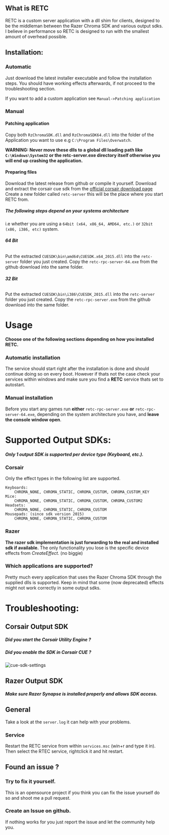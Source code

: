 ## What is RETC
RETC is a custom server application with a dll shim for clients, designed to be the middleman between the Razer Chroma SDK and various output sdks. 
I believe in performance so RETC is designed to run with the smallest amount of overhead possible.
## Installation:
### Automatic
Just download the latest installer executable and follow the installation steps. 
You should have working effects afterwards, if not proceed to the troubleshooting section.

If you want to add a custom application see `Manual->Patching application`
### Manual
#### Patching application
Copy both `RzChromaSDK.dll` and `RzChromaSDK64.dll` into the folder of the Application you want to use e.g `C:\Program Files\Overwatch`.

**WARNING:
Never move these dlls to a global dll loading path like `C:\Windows\System32` or the retc-server.exe directory itself otherwise you will end up crashing the application.**
#### Preparing files
Download the latest release from github or compile it yourself.
Download and extract the corsair cue sdk from the [official corsair download page](http://downloads.corsair.com/download?item=Files/CUE/CUESDK_2.10.91.zip) 
 Create a new folder called `retc-server` this will be the place where you start RETC from.
##### The following steps depend on your systems architecture
i.e whether you are using a `64bit (x64, x86_64, AMD64, etc.)` or `32bit (x86, i386, etc)` system.
###### **64 Bit**
Put the extracted `CUESDK\bin\amd64\CUESDK.x64_2015.dll` into the `retc-server` folder you just created.
Copy the `retc-rpc-server-64.exe` from the github download into the same folder.

###### **32 Bit**
Put the extracted `CUESDK\bin\i386\CUESDK_2015.dll` into the `retc-server` folder you just created.
Copy the `retc-rpc-server.exe` from the github download into the same folder.
# Usage
**Choose one of the following sections depending on how you installed RETC.** 
### Automatic installation
The service should start right after the installation is done and should continue doing so on every boot.
However if thats not the case check your services within windows and make sure you find a **RETC** service thats set to autostart.

### Manual installation
Before you start any games run **either** `retc-rpc-server.exe` **or** `retc-rpc-server-64.exe`, depending on the system architecture you have, and **leave the console window open**.

# Supported Output SDKs:
##### Only 1 output SDK is supported per device type (Keyboard, etc.).
### Corsair
Only the effect types in the following list are supported.
```
Keyboards:
    CHROMA_NONE, CHROMA_STATIC, CHROMA_CUSTOM, CHROMA_CUSTOM_KEY
Mice:
    CHROMA_NONE, CHROMA_STATIC, CHROMA_CUSTOM, CHROMA_CUSTOM2
Headsets:
    CHROMA_NONE, CHROMA_STATIC, CHROMA_CUSTOM
Mousepads: (since sdk version 2015)
    CHROMA_NONE, CHROMA_STATIC, CHROMA_CUSTOM 
```
### Razer
**The razer sdk implementation is just forwarding to the real and installed sdk if available.**
The only functionality you lose is the specific device effects from *CreateEffect*. (no biggie)

### Which applications are supported?
Pretty much every application that uses the Razer Chroma SDK through the supplied dlls is supported.
Keep in mind that some (now deprecated) effects might not work correctly in some output sdks.

# Troubleshooting:
## Corsair Output SDK
##### Did you start the Corsair Utility Engine ?
##### Did you enable the SDK in Corsair CUE ?
![cue-sdk-settings](http://i.imgur.com/c7d7hLR.png)
## Razer Output SDK
##### Make sure Razer Synapse is installed properly and allows SDK access.
## General
Take a look at the `server.log` it can help with your problems.
### Service
Restart the RETC service from within `services.msc` (win+r and type it in).
Then select the RTEC service, rightclick it and hit restart.
## Found an issue ?
### Try to fix it yourself.
This is an opensource project if you think you can fix the issue yourself do so and shoot me a pull request.
### Create an Issue on github.
If nothing works for you just report the issue and let the community help you.

